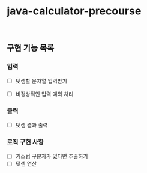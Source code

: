 # java-calculator-precourse

<br>

## 구현 기능 목록


### 입력
- [ ] 덧셈할 문자열 입력받기
- [ ] 비정상적인 입력 예외 처리


### 출력
- [ ] 덧셈 결과 출력



### 로직 구현 사항
- [ ] 커스텀 구분자가 있다면 추출하기
- [ ] 덧셈 연산
